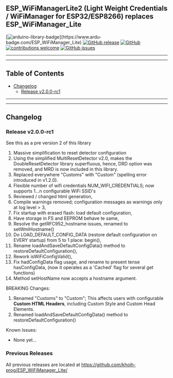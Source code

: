 ## ESP_WiFiManagerLite2 (Light Weight Credentials / WiFiManager for ESP32/ESP8266) replaces ESP_WiFiManager_Lite

[![arduino-library-badge](https://www.ardu-badge.com/badge/ESP_WiFiManager_Lite.svg?)](https://www.ardu-badge.com/ESP_WiFiManager_Lite)
[![GitHub release](https://img.shields.io/github/release/khoih-prog/ESP_WiFiManager_Lite.svg)](https://github.com/rob040/ESP_WiFiManagerLite2/releases)
[![GitHub](https://img.shields.io/github/license/mashape/apistatus.svg)](https://github.com/rob040/ESP_WiFiManagerLite2/blob/main/LICENSE)
[![contributions welcome](https://img.shields.io/badge/contributions-welcome-brightgreen.svg?style=flat)](#Contributing)
[![GitHub issues](https://img.shields.io/github/issues/khoih-prog/ESP_WiFiManager_Lite.svg)](http://github.com/rob040/ESP_WiFiManagerLite2/issues)


---
---

## Table of Contents

* [Changelog](#changelog)
  * [Release v2.0.0-rc1](#release-v200-rc1)

---
---

## Changelog

### Release v2.0.0-rc1

See this as a pre version 2 of this library

1. Massive simplification to reset detector configuration
2. Using the simplified MultiResetDetector v2.0, makes the DoubleResetDetector library superfluous, hence, DRD option was removed, and MRD is now included in this library.
3. Replaced everywhere "Customs" with "Custom" (spelling error introduced in v1.2.0).
4. Flexible number of wifi credentials NUM_WIFI_CREDENTIALS; now supports 1...n configurable WiFi SSID's
5. Reviewed / changed html generation,
6. Compile warnings removed; configuration messages as warnings only at log level > 3,
7. Fix startup with erased flash: load default configuration,
8. Have storage in FS and EEPROM behave te same,
9. Resolve the getRFC952_hostname issues, renamed to setWmlHostname()
10. Do LOAD_DEFAULT_CONFIG_DATA (restore default configuration on EVERY startup) from 5 to 1 place: begin(),
11. Rename loadAndSaveDefaultConfigData() method to restoreDefaultConfiguration(),
12. Rework isWiFiConfigValid(),
13. Fix hadConfigData flag usage, and rename to present tense hasConfigData, (now it operates as a 'Cached' flag for several get functions)
14. Method setHostName now accepts a hostname argument.

BREAKING Changes:
1. Renamed "Customs" to "Custom";  This affects users with configurable **Custom HTML Headers**, including Custom Style and Custom Head Elements.
2. Renamed loadAndSaveDefaultConfigData() method to restoreDefaultConfiguration()

Known Issues:
- None yet...

### Previous Releases

All previous releases are located at https://github.com/khoih-prog/ESP_WiFiManager_Lite/
